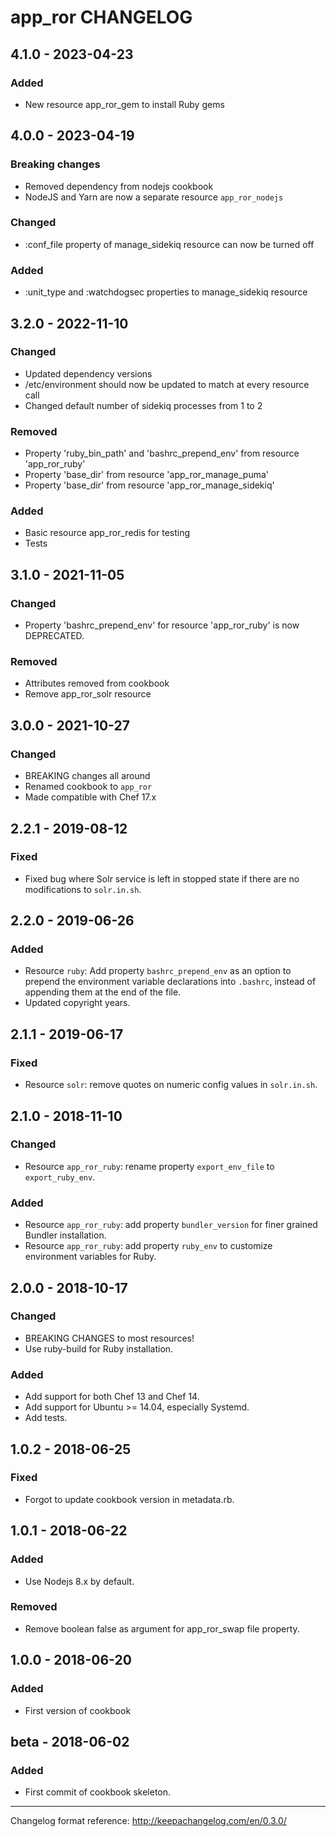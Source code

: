 # app_ror CHANGELOG

## 4.1.0 - 2023-04-23
### Added
- New resource app_ror_gem to install Ruby gems

## 4.0.0 - 2023-04-19
### Breaking changes
- Removed dependency from nodejs cookbook
- NodeJS and Yarn are now a separate resource `app_ror_nodejs`

### Changed 
- :conf_file property of manage_sidekiq resource can now be turned off

### Added
- :unit_type and :watchdogsec properties to manage_sidekiq resource

## 3.2.0 - 2022-11-10
### Changed
- Updated dependency versions
- /etc/environment should now be updated to match at every resource call
- Changed default number of sidekiq processes from 1 to 2

### Removed
- Property 'ruby_bin_path' and 'bashrc_prepend_env' from resource 'app_ror_ruby'
- Property 'base_dir' from resource 'app_ror_manage_puma'
- Property 'base_dir' from resource 'app_ror_manage_sidekiq'

### Added
- Basic resource app_ror_redis for testing
- Tests

## 3.1.0 - 2021-11-05
### Changed
- Property 'bashrc_prepend_env' for resource 'app_ror_ruby' is now DEPRECATED.

### Removed
- Attributes removed from cookbook
- Remove app_ror_solr resource

## 3.0.0 - 2021-10-27
### Changed
- BREAKING changes all around
- Renamed cookbook  to `app_ror`
- Made compatible with Chef 17.x

## 2.2.1 - 2019-08-12
### Fixed
- Fixed bug where Solr service is left in stopped state if there are no modifications to `solr.in.sh`.

## 2.2.0 - 2019-06-26
### Added
- Resource `ruby`: Add property `bashrc_prepend_env` as an option to prepend the environment variable declarations into `.bashrc`, instead of appending them at the end of the file.
- Updated copyright years.

## 2.1.1 - 2019-06-17
### Fixed
- Resource `solr`: remove quotes on numeric config values in `solr.in.sh`.

## 2.1.0 - 2018-11-10
### Changed
- Resource `app_ror_ruby`: rename property `export_env_file` to `export_ruby_env`.

### Added
- Resource `app_ror_ruby`: add property `bundler_version` for finer grained Bundler installation.
- Resource `app_ror_ruby`: add property `ruby_env` to customize environment variables for Ruby.

## 2.0.0 - 2018-10-17
### Changed
- BREAKING CHANGES to most resources!
- Use ruby-build for Ruby installation.

### Added
- Add support for both Chef 13 and Chef 14.
- Add support for Ubuntu >= 14.04, especially Systemd.
- Add tests.

## 1.0.2 - 2018-06-25
### Fixed
- Forgot to update cookbook version in metadata.rb.

## 1.0.1 - 2018-06-22
### Added
- Use Nodejs 8.x by default.

### Removed
- Remove boolean false as argument for app_ror_swap file property.

## 1.0.0 - 2018-06-20
### Added
- First version of cookbook

## beta - 2018-06-02
### Added
- First commit of cookbook skeleton.

---
Changelog format reference: http://keepachangelog.com/en/0.3.0/
